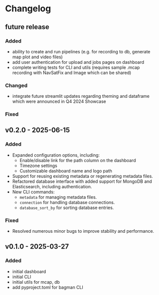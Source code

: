 # Changelog

## future release
### Added
- ability to create and run pipelines (e.g. for recording to db, generate map plot and video files)
- add user authentication for upload and jobs pages on dashboard
- complete writing tests for CLI and utils (requires sample .mcap recording with NavSatFix and Image which can be shared)

### Changed
- integrate future streamlit updates regarding theming and dataframe which were announced in Q4 2024 Showcase

### Fixed


## v0.2.0 - 2025-06-15
### Added
- Expanded configuration options, including:
    - Enable/disable link for the path column on the dashboard
    - Timezone settings
    - Customizable dashboard name and logo path
- Support for reusing existing metadata or regenerating metadata files.
- Refactored database interface with added support for MongoDB and Elasticsearch, including authentication.
- New CLI commands:
    - `metadata` for managing metadata files.
    - `connection` for handling database connections.
    - `database_sort_by` for sorting database entries.

### Fixed
- Resolved numerous minor bugs to improve stability and performance.

## v0.1.0 - 2025-03-27
### Added
- initial dashboard
- initial CLI
- initial utils for mcap, db
- add pyproject.toml for bagman CLI
